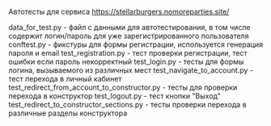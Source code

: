 Автотесты для сервиса https://stellarburgers.nomoreparties.site/ 

data_for_test.py - файл с данными для автотестирования, в том числе содержит логин/пароль для уже зарегистрированного пользователя
conftest.py - фикстуры для формы регистрации, используется генерация пароля и email
test_registration.py - тест проверки регистрации, тест ошибки если пароль некорректный
test_login.py - тесты для формы логина, вызываемого из различных мест
test_navigate_to_account.py - тест перехода в личный кабинет
test_redirect_from_account_to_constructor.py - тесты для проверки перехода в конструктор
test_logout.py - тест кнопки "Выход"
test_redirect_to_constructor_sections.py - тесты проверки перехода в различные разделы конструктора
